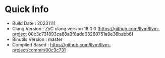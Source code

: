 # Quick Info
* Build Date : 20231111
* Clang Version : ZyC clang version 18.0.0 (https://github.com/llvm/llvm-project 00c3c731893ca88a3f8add63260751a9e36babb6)
* Binutils Version : master
* Compiled Based : https://github.com/llvm/llvm-project/commit/00c3c731

